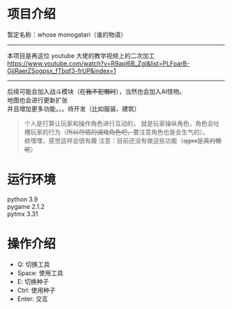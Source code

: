 # 项目介绍

暂定名称：whose monogatari（谁的物语）

---
本项目是再这位 youtube 大佬的教学视频上的二次加工
https://www.youtube.com/watch?v=R9apl6B_ZgI&list=PLFoarB-GjjRaerZSogpsx_fTbqf3-frUP&index=1

---
后续可能会加入战斗模块（~~在我不犯懒时~~），当然也会加入AI怪物。  
地图也会进行更新扩张  
并且增加更多功能。。。待开发（比如服装、建筑）


> 个人是打算让玩家和操作角色进行互动的， 就是玩家操纵角色，角色会吐槽玩家的行为（~~所以尽情的调戏角色吧，~~要注意角色也是会生气的）。  
> 欸嘿嘿，感觉这样会很有趣
> 注意：目前还没有做这些功能（~~qgxx是真的懒呢~~）

# 运行环境
python 3.9  
pygame 2.1.2  
pytmx 3.31  

# 操作介绍
* Q: 切换工具
* Space: 使用工具
* E: 切换种子
* Ctrl: 使用种子
* Enter: 交互